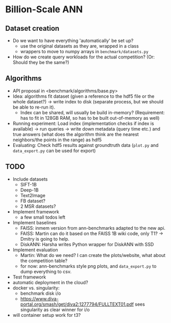 # Billion-Scale ANN

## Dataset creation

- Do we want to have everything 'automatically' be set up?
  - use the original datasets as they are, wrapped in a class
  - wrappers to move to numpy arrays in `benchmark/datasets.py`
- How do we create query workloads for the actual competition? (Or: Should they be the same?)

## Algorithms

- API proposal in <benchmark/algorithms/base.py>
- Idea: algorithms fit dataset (given a reference to the hdf5 file or the whole dataset?) -> write index to disk (separate process, but we should be able to re-run it).
   - Index can be shared, will usually be build in-memory? (Requirement: has to fit in 128GB RAM, so has to be built out-of-memory as well)
- Running experiment: Load index (implementation checks if index is available) -> run queries -> write down metadata (query time etc.) and true answers (what does the algorithm think are the nearest neighbors/the points in the range) as hdf5
- Evaluating: Check hdf5 results against groundtruth data (`plot.py` and `data_export.py` can be used for export)

## TODO

- Include datasets
  - SIFT-1B
  - Deep-1B
  - Text2Image
  - FB dataset?
  - 2 MSR datasets?
- Implement framework
  - a few small todos left
- Implement baselines
   - FAISS: inmem version from ann-benchmarks adapted to the new api.
   - FAISS: Martin can do it based on the FAISS 1B wiki code, only T1? -> Dmitry is going to help.
   - DiskANN: Harsha writes Python wrapper for DiskANN with SSD
- Implement evaluation
  - Martin: What do we need? I can create the plots/website, what about the competition table?
  - for now: ann-benchmarks style png plots, and `data_export.py` to dump everything to csv.
- Test framework
- automatic deployment in the cloud?
- docker vs. singularity:
  - benchmark disk i/o
  - https://www.diva-portal.org/smash/get/diva2:1277794/FULLTEXT01.pdf sees singularity as clear winner for i/o
- will container setup work for t3?
